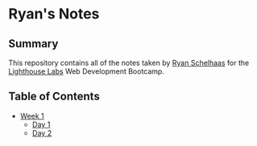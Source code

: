 # Ryan's Notes

<!-- # This is an H1 header (largest)
###### This is an h6 header (smallest) -->

## Summary
This repository contains all of the notes taken by [Ryan Schelhaas](https://github.com/VagrantGinger68) for the [Lighthouse Labs](https://www.lighthouselabs.ca/) Web Development Bootcamp. 

## Table of Contents
* [Week 1](/Week_1/)
  * [Day 1](/Week_1/Day_1/)
  * [Day 2](/Week_1/Day_2/) 